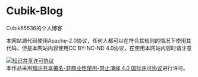 # Cubik-Blog
Cubik65536的个人博客

本网站源代码使用Apache-2.0协议，任何人都可以在符合其规则的情况下使用其代码，但是本网站内容使用CC BY-NC-ND 4.0协议，在使用本网站内容时请注意

<a rel="license" href="http://creativecommons.org/licenses/by-nc-nd/4.0/"><img alt="知识共享许可协议" style="border-width:0" src="https://i.creativecommons.org/l/by-nc-nd/4.0/88x31.png" /></a><br />本作品采用<a rel="license" href="http://creativecommons.org/licenses/by-nc-nd/4.0/">知识共享署名-非商业性使用-禁止演绎 4.0 国际许可协议</a>进行许可。
